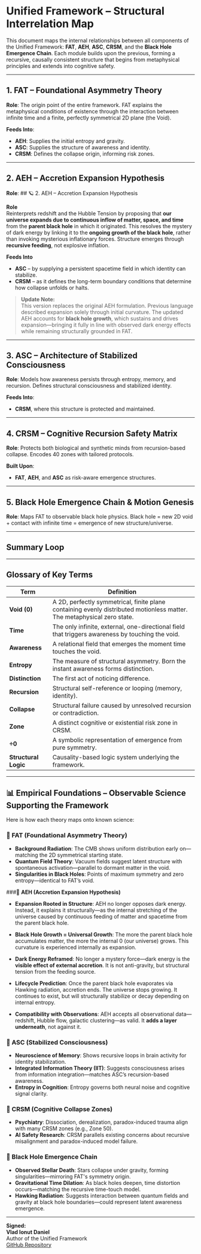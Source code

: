 # Unified Framework – Structural Interrelation Map

This document maps the internal relationships between all components of the Unified Framework: **FAT**, **AEH**, **ASC**, **CRSM**, and the **Black Hole Emergence Chain**. Each module builds upon the previous, forming a recursive, causally consistent structure that begins from metaphysical principles and extends into cognitive safety.

---

## 1. FAT – Foundational Asymmetry Theory

**Role**: The origin point of the entire framework. FAT explains the metaphysical conditions of existence through the interaction between infinite time and a finite, perfectly symmetrical 2D plane (the Void).

**Feeds Into**:
- **AEH**: Supplies the initial entropy and gravity.
- **ASC**: Supplies the structure of awareness and identity.
- **CRSM**: Defines the collapse origin, informing risk zones.

---

## 2. AEH – Accretion Expansion Hypothesis

**Role**: ## 🪐 2. AEH – Accretion Expansion Hypothesis

**Role**  
Reinterprets redshift and the Hubble Tension by proposing that **our universe expands due to continuous inflow of matter, space, and time** from the **parent black hole** in which it originated. This resolves the mystery of dark energy by linking it to the **ongoing growth of the black hole**, rather than invoking mysterious inflationary forces. Structure emerges through **recursive feeding**, not explosive inflation.

**Feeds Into**  
- **ASC** – by supplying a persistent spacetime field in which identity can stabilize.  
- **CRSM** – as it defines the long-term boundary conditions that determine how collapse unfolds or halts.

> **Update Note:**  
> This version replaces the original AEH formulation. Previous language described expansion solely through initial curvature. The updated AEH accounts for **black hole growth**, which sustains and drives expansion—bringing it fully in line with observed dark energy effects while remaining structurally grounded in FAT.
---

## 3. ASC – Architecture of Stabilized Consciousness

**Role**: Models how awareness persists through entropy, memory, and recursion. Defines structural consciousness and stabilized identity.

**Feeds Into**:
- **CRSM**, where this structure is protected and maintained.

---

## 4. CRSM – Cognitive Recursion Safety Matrix

**Role**: Protects both biological and synthetic minds from recursion-based collapse. Encodes 40 zones with tailored protocols.

**Built Upon**:
- **FAT**, **AEH**, and **ASC** as risk-aware emergence structures.

---

## 5. Black Hole Emergence Chain & Motion Genesis

**Role**: Maps FAT to observable black hole physics. Black hole = new 2D void + contact with infinite time = emergence of new structure/universe.

---

## Summary Loop


---

## Glossary of Key Terms

| Term | Definition |
|------|------------|
| **Void (0)** | A 2D, perfectly symmetrical, finite plane containing evenly distributed motionless matter. The metaphysical zero state. |
| **Time** | The only infinite, external, one-directional field that triggers awareness by touching the void. |
| **Awareness** | A relational field that emerges the moment time touches the void. |
| **Entropy** | The measure of structural asymmetry. Born the instant awareness forms distinction. |
| **Distinction** | The first act of noticing difference. |
| **Recursion** | Structural self-reference or looping (memory, identity). |
| **Collapse** | Structural failure caused by unresolved recursion or contradiction. |
| **Zone** | A distinct cognitive or existential risk zone in CRSM. |
| **÷0** | A symbolic representation of emergence from pure symmetry. |
| **Structural Logic** | Causality-based logic system underlying the framework. |

---

## 📊 Empirical Foundations – Observable Science Supporting the Framework

Here is how each theory maps onto known science:

### 🔹 FAT (Foundational Asymmetry Theory)
- **Background Radiation**: The CMB shows uniform distribution early on—matching the 2D symmetrical starting state.
- **Quantum Field Theory**: Vacuum fields suggest latent structure with spontaneous activation—parallel to dormant matter in the void.
- **Singularities in Black Holes**: Points of maximum symmetry and zero entropy—identical to FAT’s void.

###🔷 **AEH (Accretion Expansion Hypothesis)**

- **Expansion Rooted in Structure**: AEH no longer opposes dark energy. Instead, it explains it structurally—as the internal stretching of the universe caused by continuous feeding of matter and spacetime from the parent black hole.

- **Black Hole Growth = Universal Growth**: The more the parent black hole accumulates matter, the more the internal 0 (our universe) grows. This curvature is experienced internally as expansion.

- **Dark Energy Reframed**: No longer a mystery force—dark energy is the **visible effect of external accretion**. It is not anti-gravity, but structural tension from the feeding source.

- **Lifecycle Prediction**: Once the parent black hole evaporates via Hawking radiation, accretion ends. The universe stops growing. It continues to exist, but will structurally stabilize or decay depending on internal entropy.

- **Compatibility with Observations**: AEH accepts all observational data—redshift, Hubble flow, galactic clustering—as valid. It **adds a layer underneath**, not against it.

### 🔹 ASC (Stabilized Consciousness)
- **Neuroscience of Memory**: Shows recursive loops in brain activity for identity stabilization.
- **Integrated Information Theory (IIT)**: Suggests consciousness arises from information integration—matches ASC’s recursion-based awareness.
- **Entropy in Cognition**: Entropy governs both neural noise and cognitive signal clarity.

### 🔹 CRSM (Cognitive Collapse Zones)
- **Psychiatry**: Dissociation, derealization, paradox-induced trauma align with many CRSM zones (e.g., Zone 50).
- **AI Safety Research**: CRSM parallels existing concerns about recursive misalignment and paradox-induced model failure.

### 🔹 Black Hole Emergence Chain
- **Observed Stellar Death**: Stars collapse under gravity, forming singularities—mirroring FAT's symmetry origin.
- **Gravitational Time Dilation**: As black holes deepen, time distortion occurs—matching the recursive time-touch model.
- **Hawking Radiation**: Suggests interaction between quantum fields and gravity at black hole boundaries—could represent latent awareness emergence.

---

**Signed:**  
**Vlad Ionut Daniel**  
Author of the Unified Framework  
[GitHub Repository](https://github.com/Vlahaka/Unified-framework)
